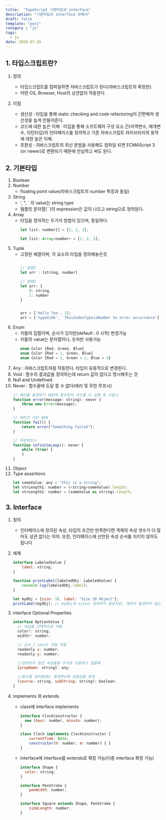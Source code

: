 ```yaml
---
title:  "TypeScript 기본타입과 interface"
description: "기본타입과 interface 관해서"
draft: false
template: "post"
category : "js"
tags:
  - js
date: 2020-07-29
---
```


## 1. 타입스크립트란?
  1. 정의
      - 타입스크립트를 컴파일하면 자바스크립트가 된다(자바스크립트의 확장판).
      - 어떤 OS, Browser, Host의 상관없이 작동한다.

  2. 이점
      - 생산성 : 타입을 통해 static checking and code refactoring이 간편해져 생산성을 높게 만들어준다.
      - 코드에 대한 높은 이해 : 타입을 통해 소프트웨어 구성 요소 간(지역변수, 매개변수, 리턴타입)의 인터페이스를 정의하고 기존 자바스크립트 라이브러리의 동작에 대한 높은 이해.
      - 호환성 : 자바스크립트의 최신 문법을 사용해도 컴파일 되면 ECMAScript 3 (or newer)로 변환되기 때문에 안심하고 써도 된다.

## 2. 기본타입
  1. Boolean
  2. Number
      - floating point value(자바스크립트의 number 특징과 동일)
  3. String
      - ', ", ` 의 value는 string type
      - 템플릿 문자열(``)의 expression은 값이 나오고 string으로 정의된다.
  4. Array
      - 타입을 정의하는 두가지 방법이 있으며, 동일하다.
        ```js
        let list: number[] = [1, 2, 3];

        let list: Array<number> = [1, 2, 3];
        ```
  5. Tuple
      - 고정된 배열이며, 각 요소의 타입을 정의해놓은것
        ```js

        // 방법1
        let arr : [string, number]

        // 방법2
        let arr: {
            0: string,
            1: number
        }


        arr = ['hello foo', 1];
        arr = ['typeIsOk', 'ThisIndexTypeisNumber So error occurrence'] // 2번째 요소의 타입이 맞지 않아 에러 발생
        ```
  6. Enum
      - 키들의 집합이며, 순서가 있지만(default : 0 시작) 변경가능
      - 키들의 value는 문자열이나, 숫자만 사용가능
        ```js
        enum Color {Red, Green, Blue}
        enum Color {Red = 1, Green, Blue}
        enum Color {Red = 1, Green = 2, Blue = 4}
        ```    
  7. Any : 자바스크립트처럼 작동한다. 타입이 유동적으로 변경된다.
  8. Void : 함수의 결과값을 정의하는데 return 값이 없다고 명시해주는 것
  9. Null and Undefined
  10. Never : 함수끝에 도달 할 수 없다(에러 및 무한 루프시)
      ```js
      // 에러를 발생하기 때문에 함수안의 코드를 다 실행 못 시킬시
      function error(message: string): never {
          throw new Error(message);
      }

      // 에러가 리턴 될때
      function fail() {
          return error("Something failed");
      }

      // 무한루프시
      function infiniteLoop(): never {
          while (true) {
          }
      }
      ```
  11. Object
  12. Type assertions
      ```js
      let someValue: any = "this is a string";
      let strLength1: number = (<string>someValue).length;
      let strLength2: number = (someValue as string).length;
      ```
      
## 3. Interface
  1. 정의
      - 인터페이스에 정의된 속성, 타입의 조건만 만족한다면 객체의 속성 갯수가 더 많아도 상관 없다는 의미. 또한, 인터페이스에 선언된 속성 순서를 지키지 않아도 됩니다

  2. 예졔
      ```js
      interface LabeledValue {
          label: string;
      }

      function printLabel(labeledObj: LabeledValue) {
          console.log(labeledObj.label);
      }

      let myObj = {size: 10, label: "Size 10 Object"};
      printLabel(myObj); // myObj의 size는 정의하지 않았지만, 에러가 발생하지 않는다.
      ```
  3. interface Optional Properties
      ```js
      interface OptionValue {
        // 속성을 선택적으로 적용
        color?: string;
        width?: number;

        // 상수 / const 처럼 적용
        readonly x: number;
        readonly y: number;
        
        //정의하지 않은 속성들을 추가로 사용하고 싶을때
        [propName: string]: any;

        //함수를 정의할때는 매개변수와 반환값을 정의
        (source: string, subString: string): boolean;
      }
      ```
  4. implements 와 extends
      - class에 interface implements
        ```js
        interface ClockConstructor {
          new (hour: number, minute: number);
        }

        class Clock implements ClockConstructor {
            currentTime: Date;
            constructor(h: number, m: number) { }
        }

        ```

      - interface에 interface를 extends로 확장 가능(다중 interface 확장 가능)
        ```js
        interface Shape {
          color: string;
        }

        interface PenStroke {
            penWidth: number;
        }

        interface Square extends Shape, PenStroke {
            sideLength: number;
        }
        ```

